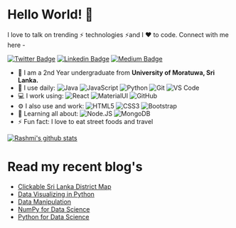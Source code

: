 # Hello World! 👋

I love to talk on trending ⚡ technologies ⚡and I ❤️ to code. Connect with me here -

[![Twitter Badge](https://img.shields.io/badge/-RDuleesha-blue?style=plastic&logo=Twitter&logoColor=white&link=https://twitter.com/RDuleesha/)](https://twitter.com/RDuleesha/)
[![Linkedin Badge](https://img.shields.io/badge/-rashmi-blue?style=plastic&logo=Linkedin&logoColor=white&link=https://www.linkedin.com/in/rashmi-duleesha-92997b197)](https://www.linkedin.com/in/rashmi-duleesha-92997b197/)
[![Medium Badge](https://img.shields.io/badge/-@rashmildp-black?style=plastic&labelColor=000000&logo=Medium&link=https://medium.com/@rashmildp)](https://medium.com/@rashmildp)

- 🏢 I am a 2nd Year undergraduate from **University of Moratuwa, Sri Lanka.**
- 🚀 I use daily:
  ![Java](https://img.shields.io/badge/-java-3f4441?style=plastic&logo=java)
  ![JavaScript](https://img.shields.io/badge/-JavaScript-black?style=plastic&logo=javascript)
  ![Python](https://img.shields.io/badge/-Python-8fcfd1?style=plastic&logo=Python)
  ![Git](https://img.shields.io/badge/-Git-black?style=plastic&logo=git)
  ![VS Code](https://img.shields.io/badge/-VS%20Code-007ACC?style=plastic&logo=visual-studio-code)
- 💻 I work using:
  ![React](https://img.shields.io/badge/-React-3b2e5a?style=plastic&logo=react)
  ![MaterialUI](https://img.shields.io/badge/-MatrialUI-0081CB?style=plastic&logo=material-UI)
  ![GitHub](https://img.shields.io/badge/-GitHub-181717?style=plastic&logo=github)
- ⚙️ I also use and work: ![HTML5](https://img.shields.io/badge/-HTML5-E34F26?style=plastic&logo=html5&logoColor=white)
  ![CSS3](https://img.shields.io/badge/-CSS3-1572B6?style=plastic&logo=css3)
  ![Bootstrap](https://img.shields.io/badge/-Bootstrap-563D7C?style=plastic&logo=bootstrap)
- 🌱 Learning all about:
  ![Node.JS](https://img.shields.io/badge/-Node.JS-black?style=plastic&logo=Node.js)
  ![MongoDB](https://img.shields.io/badge/-MongoDB-black?style=plastic&logo=mongodb)
- ⚡️ Fun fact: I love to eat street foods and travel

[![Rashmi's github stats](https://github-readme-stats.vercel.app/api?username=rashmildp&theme=dark&show_icons=true)](https://github.com/rashmildp)


# Read my recent blog's

- [Clickable Sri Lanka District Map](https://medium.com/linkit-intecs/clickable-sri-lanka-district-map-8d966fc3a135)
- [Data Visualizing in Python](https://medium.com/linkit-intecs/data-visualizing-in-python-249016feac11)
- [Data Manipulation](https://medium.com/linkit-intecs/data-manipulation-745fa0fac48a)
- [NumPy for Data Science](https://medium.com/linkit-intecs/numpy-for-data-science-3d3a29208e34)
- [Python for Data Science](https://medium.com/linkit-intecs/python-for-data-science-b2a9340f3d01)
